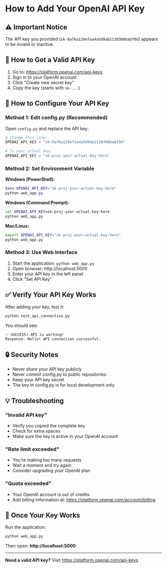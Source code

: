 # How to Add Your OpenAI API Key

## ⚠️ Important Notice

The API key you provided (`sk-9a76a120efaa4a5d9ab2110308babf0d`) appears to be invalid or inactive.

## 🔑 How to Get a Valid API Key

1. Go to: https://platform.openai.com/api-keys
2. Sign in to your OpenAI account
3. Click "Create new secret key"
4. Copy the key (starts with `sk-...`)

## 📝 How to Configure Your API Key

### Method 1: Edit config.py (Recommended)

Open `config.py` and replace the API key:

```python
# Change this line:
OPENAI_API_KEY = "sk-9a76a120efaa4a5d9ab2110308babf0d"

# To your actual key:
OPENAI_API_KEY = "sk-proj-your-actual-key-here"
```

### Method 2: Set Environment Variable

**Windows (PowerShell):**
```powershell
$env:OPENAI_API_KEY="sk-proj-your-actual-key-here"
python web_app.py
```

**Windows (Command Prompt):**
```cmd
set OPENAI_API_KEY=sk-proj-your-actual-key-here
python web_app.py
```

**Mac/Linux:**
```bash
export OPENAI_API_KEY="sk-proj-your-actual-key-here"
python web_app.py
```

### Method 3: Use Web Interface

1. Start the application: `python web_app.py`
2. Open browser: http://localhost:5000
3. Enter your API key in the left panel
4. Click "Set API Key"

## ✅ Verify Your API Key Works

After adding your key, test it:

```bash
python test_api_connection.py
```

You should see:
```
✅ SUCCESS! API is working!
Response: Hello! API connection successful.
```

## 🔒 Security Notes

- Never share your API key publicly
- Never commit config.py to public repositories
- Keep your API key secret
- The key in config.py is for local development only

## 💡 Troubleshooting

### "Invalid API key"
- Verify you copied the complete key
- Check for extra spaces
- Make sure the key is active in your OpenAI account

### "Rate limit exceeded"
- You're making too many requests
- Wait a moment and try again
- Consider upgrading your OpenAI plan

### "Quota exceeded"
- Your OpenAI account is out of credits
- Add billing information at: https://platform.openai.com/account/billing

## 🚀 Once Your Key Works

Run the application:

```bash
python web_app.py
```

Then open: **http://localhost:5000**

---

**Need a valid API key?** Visit https://platform.openai.com/api-keys

